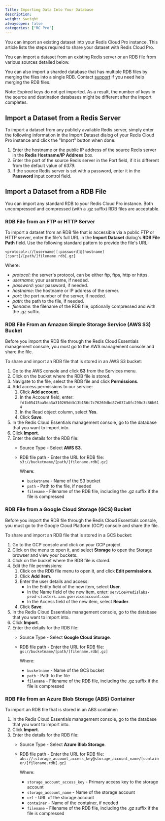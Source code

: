 ```yaml
---
Title: Importing Data Into Your Database
description:
weight: $weight
alwaysopen: false
categories: ["RC Pro"]
---
```

You can import an existing dataset into your Redis Cloud Pro
instance. This article lists the steps required to share your dataset
with Redis Cloud Pro.

You can import a dataset from an existing Redis server or an RDB file
from various sources detailed below.

You can also import a sharded database that has multiple RDB files by
merging the files into a single RDB. Contact
[support](https://redislabs.com/support) if you need help merging the
RDB files.

Note: Expired keys do not get imported. As a result, the number of keys
in the source and destination databases might be different after the
import completes.

## Import a Dataset from a Redis Server

To import a dataset from any publicly available Redis server, simply
enter the following information in the Import Dataset dialog of your
Redis Cloud Pro instance and click the "Import" button when done:

1. Enter the hostname or the public IP address of the source Redis
    server in the **Redis Hostname/IP Address** box.
1. Enter the port of the source Redis server in the Port field, if it
    is different from the default value of *6379*.
1. If the source Redis server is set with a password, enter it in the
    **Password** input control field.

## Import a Dataset from a RDB File

You can import any standard RDB to your Redis Cloud Pro instance.
Both uncompressed and compressed (with a .gz suffix) RDB files are
acceptable.

### RDB File from an FTP or HTTP Server

To import a dataset from an RDB file that is accessible via a public FTP
or HTTP server, enter the file's full URL in the **Import Dataset**
dialog's **RDB File Path** field. Use the following standard pattern to
provide the file's URL:

`<protocol>://[username][:password]@[hostname][:port]/[path/]filename.rdb[.gz]`

Where:

- *protocol*: the server's protocol, can be either ftp, ftps, http or
    https.
- *username*: your username, if needed.
- *password*: your password, if needed.
- *hostname*: the hostname or IP address of the server.
- *port*: the port number of the server, if needed.
- *path*: the path to the file, if needed.
- *filename*: the filename of the RDB file, optionally compressed and
    with the *.gz* suffix.
    
### RDB File From an Amazon Simple Storage Service (AWS S3) Bucket

Before you import the RDB file through the Redis Cloud Essentials management console, you must go to the AWS
management console and share the file.

To share and import an RDB file that is stored in an AWS S3 bucket:

1. Go to the AWS console and click **S3** from the Services menu.
1. Click on the bucket where the RDB file is stored.
1. Navigate to the file, select the RDB file and click **Permissions**.
1. Add access permissions to our service:
    1. Click **Add account**.
    1. In the Account field, enter: `fd1b05415aa5ea3a310265ddb13b156c7c76260dbc87e037a8fc290c3c86b614`
    1. In the Read object column, select **Yes**.
    1. Click **Save**.
1. In the Redis Cloud Essentials management console, go to the database that you want to import into.
1. Click **Import**.
1. Enter the details for the RDB file:
    - Source Type - Select **AWS S3**.
    - RDB file path - Enter the URL for RDB file: `s3://bucketname/[path/]filename.rdb[.gz]`

        Where:

        - `bucketname` - Name of the S3 bucket
        - `path` - Path to the file, if needed
        - `filename` - Filename of the RDB file, including the .gz suffix if the file is compressed

### RDB File from a Google Cloud Storage (GCS) Bucket

Before you import the RDB file through the Redis Cloud Essentials console, you must go to the Google
Cloud Platform (GCP) console and share the file.

To share and import an RDB file that is stored in a GCS bucket:

1. Go to the GCP console and click on your GCP project.
1. Click on the menu to open it, and select **Storage** to open the Storage browser and view your buckets.
1. Click on the bucket where the RDB file is stored.
1. Edit the file permissions:
    1. Click on the RDB file menu to open it, and click **Edit permissions**.
    1. Click **Add item**.
    1. Enter the user details and access:
       - In the Entity field of the new item, select **User**.
       - In the Name field of the new item, enter: `service@redislabs-prod-clusters.iam.gserviceaccount.com`
       - In the Access field of the new item, select **Reader**.
    1. Click **Save**.
1. In the Redis Cloud Essentials management console, go to the database that you want to import into.
1. Click **Import**.
1. Enter the details for the RDB file:
    - Source Type - Select **Google Cloud Storage**.
    - RDB file path - Enter the URL for RDB file: `gs://bucketname/[path/]filename.rdb[.gz]`

        Where:
        - `bucketname` - Name of the GCS bucket
        - `path` - Path to the file
        - `filename` - Filename of the RDB file, including the .gz suffix if the file is compressed

### RDB File from an Azure Blob Storage (ABS) Container

To import an RDB file that is stored in an ABS container:

1. In the Redis Cloud Essentials management console, go to the database that you want to import into.
1. Click **Import**.
1. Enter the details for the RDB file:
    - Source Type - Select **Azure Blob Storage**.
    - RDB file path - Enter the URL for RDB file: `abs://:storage_account_access_key@storage_account_name/[container/]filename.rdb[.gz]`

        Where:
        - `storage_account_access_key` - Primary access key to the storage account
        - `storage_account_name` - Name of the storage account
        - `url` - URL of the storage account
        - `container` - Name of the container, if needed
        - `filename` - Filename of the RDB file, including the .gz suffix if the file is compressed
